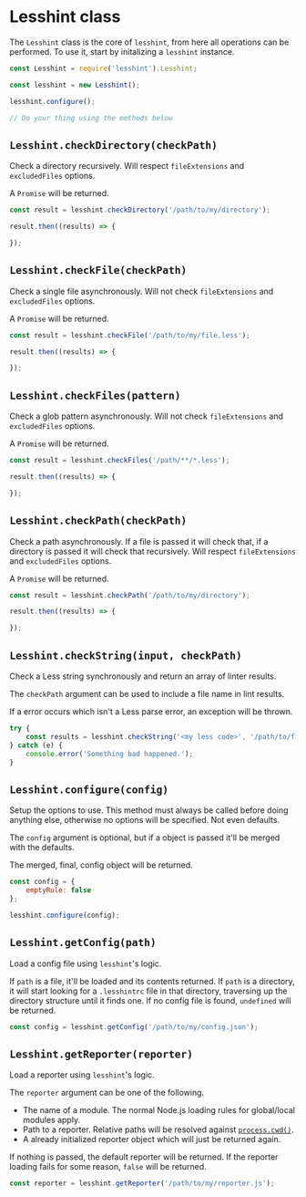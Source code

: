 # Lesshint class

The `Lesshint` class is the core of `lesshint`, from here all operations can be performed. To use it, start by initalizing a `lesshint` instance.

```js
const Lesshint = require('lesshint').Lesshint;

const lesshint = new Lesshint();

lesshint.configure();

// Do your thing using the methods below
```

## `Lesshint.checkDirectory(checkPath)`
Check a directory recursively. Will respect `fileExtensions` and `excludedFiles` options.

A `Promise` will be returned.

```js
const result = lesshint.checkDirectory('/path/to/my/directory');

result.then((results) => {

});
```

## `Lesshint.checkFile(checkPath)`
Check a single file asynchronously. Will not check `fileExtensions` and `excludedFiles` options.

A `Promise` will be returned.

```js
const result = lesshint.checkFile('/path/to/my/file.less');

result.then((results) => {

});
```

## `Lesshint.checkFiles(pattern)`
Check a glob pattern asynchronously. Will not check `fileExtensions` and `excludedFiles` options.

A `Promise` will be returned.

```js
const result = lesshint.checkFiles('/path/**/*.less');

result.then((results) => {

});
```

## `Lesshint.checkPath(checkPath)`
Check a path asynchronously. If a file is passed it will check that, if a directory is passed it will check that recursively. Will respect `fileExtensions` and `excludedFiles` options.

A `Promise` will be returned.

```js
const result = lesshint.checkPath('/path/to/my/directory');

result.then((results) => {

});
```

## `Lesshint.checkString(input, checkPath)`
Check a Less string synchronously and return an array of linter results.

The `checkPath` argument can be used to include a file name in lint results.

If a error occurs which isn't a Less parse error, an exception will be thrown.

```js
try {
    const results = lesshint.checkString('<my less code>', '/path/to/file');
} catch (e) {
    console.error('Something bad happened.');
}
```

## `Lesshint.configure(config)`
Setup the options to use. This method must always be called before doing anything else, otherwise no options will be specified. Not even defaults.

The `config` argument is optional, but if a object is passed it'll be merged with the defaults.

The merged, final, config object will be returned.

```js
const config = {
    emptyRule: false
};

lesshint.configure(config);
```

## `Lesshint.getConfig(path)`
Load a config file using `lesshint`'s logic.

If `path` is a file, it'll be loaded and its contents returned. If `path` is a directory, it will start looking for a `.lesshintrc` file in that directory, traversing up the directory structure until it finds one. If no config file is found, `undefined` will be returned.

```js
const config = lesshint.getConfig('/path/to/my/config.json');
```


## `Lesshint.getReporter(reporter)`
Load a reporter using `lesshint`'s logic.

The `reporter` argument can be one of the following.
* The name of a module. The normal Node.js loading rules for global/local modules apply.
* Path to a reporter. Relative paths will be resolved against [`process.cwd()`](https://nodejs.org/api/process.html#process_process_cwd).
* A already initialized reporter object which will just be returned again.

If nothing is passed, the default reporter will be returned. If the reporter loading fails for some reason, `false` will be returned.

```js
const reporter = lesshint.getReporter('/path/to/my/reporter.js');
```
